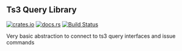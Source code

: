## Ts3 Query Library

[![crates.io](https://img.shields.io/crates/v/ts3_query.svg)](https://crates.io/crates/ts3_query)
[![docs.rs](https://docs.rs/ts3_query/badge.svg)](https://docs.rs/ts3_query)
[![Build Status](https://travis-ci.com/0xpr03/ts3_query.svg?branch=master)](https://travis-ci.com/0xpr03/ts3_query)

Very basic abstraction to connect to ts3 query interfaces and issue commands